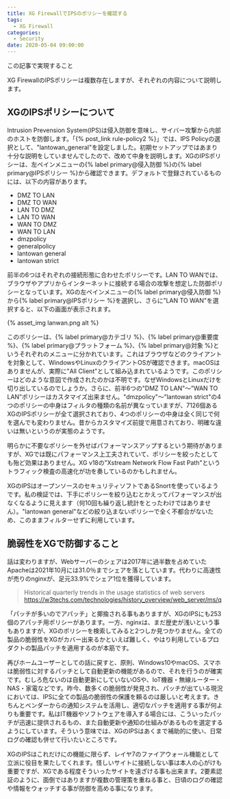 ```yaml
---
title: XG FirewallでIPSのポリシーを確認する
tags:
  - XG Firewall
categories:
  - Security
date: 2020-05-04 09:00:00
---
```

<p class="onepoint">この記事で実現すること</p>
XG FirewallのIPSポリシーは複数存在しますが、それぞれの内容について説明します。

<!-- more -->

## XGのIPSポリシーについて

Intrusion Prevension System(IPS)は侵入防御を意味し、サイバー攻撃から内部のホストを防御します。「{% post_link rule-policy2 %}」では、IPS Policyの選択として、"lantowan_general"を設定しました。初期セットアップではあまり十分な説明をしていませんでしたので、改めて中身を説明します。XGのIPSポリシーは、左ペインメニューの{% label primary@侵入防御 %}の{% label primary@IPSポリシー %}から確認できます。デフォルトで登録されているものには、以下の内容があります。

- DMZ TO LAN
- DMZ TO WAN
- LAN TO DMZ
- LAN TO WAN
- WAN TO DMZ
- WAN TO LAN
- dmzpolicy
- generalpolicy
- lantowan general
- lantowan strict

前半の6つはそれぞれの接続形態に合わせたポリシーです。LAN TO WANでは、ブラウザやアプリからインターネットに接続する場合の攻撃を想定した防御ポリシーとなっています。XGの左ペインメニューの{% label primary@侵入防御 %}から{% label primary@IPSポリシー %}を選択し、さらに"LAN TO WAN"を選択すると、以下の画面が表示されます。

{% asset_img lanwan.png alt %}

このポリシーは、{% label primary@カテゴリ %}、{% label primary@重要度 %}、{% label primary@プラットフォーム %}、{% label primary@対象 %}というそれぞれのメニューに分かれています。これはブラウザなどのクライアントを対象として、WindowsやLinuxのクライアントOSが確認できます。macOSはありませんが、実際に"All Client"として組み込まれているようです。このポリシーはどのような意図で作成されたのかは不明です。なぜWindowsとLinuxだけを切り出しているのでしょうか。さらに、前半6つの"DMZ TO LAN"〜”WAN TO LAN”ポリシーはカスタマイズ出来ません。"dmzpolicy"〜"lantowan strict"の4つのポリシーの中身はフィルタの種類の名前が異なっていますが、7126個あるXGのIPSポリシーが全て選択されており、4つのポリシーの中身は全く同じで何を選んでも変わりません。昔からカスタマイズ前提で用意されており、明確な違いは無いというのが実態のようです。

明らかに不要なポリシーを外せばパフォーマンスアップするという期待がありますが、XGでは既にパフォーマンス上工夫されていて、ポリシーを絞ったとしても殆ど効果はありません。XG v18の"Xstream Network Flow Fast Path"というトラフィック検査の高速化が功を奏しているのかもしれません。

XGのIPSはオープンソースのセキュリティソフトであるSnortを使っているようです。私の検証では、下手にポリシーを絞り込むとかえってパフォーマンスが出なくなるように見えます（何10回も繰り返し統計をとったわけではありません）。"lantowan general"などの絞り込まないポリシーで全く不都合がないため、このままフィルターせずに利用しています。

## 脆弱性をXGで防御すること

話は変わりますが、Webサーバーのシェアは2017年に過半数を占めていたApacheは2021年10月には31.0％までシェアを落としています。代わりに高速性が売りのnginxが、足元33.9%でシェア1位を獲得しています。

> Historical quarterly trends in the usage statistics of web servers
 <https://w3techs.com/technologies/history_overview/web_server/ms/q>

「パッチが多いのでアパッチ」と揶揄される事もありますが、XGのIPSにも253個のアパッチ用ポリシーがあります。一方、nginxは、まだ歴史が浅いという事もありますが、XGのポリシーを検索してみると2つしか見つかりません。全ての製品の脆弱性をXGがカバー出来るかといえば難しく、やはり利用しているプロダクトの製品パッチを適用するのが本筋です。

再びホームユーザーとしての話に戻すと、原則、Windows10やmacOS、スマホは脆弱性に対するパッチとして自動更新の機能があるので、それを行うのが確実です。むしろ危ないのは自動更新にしていないOSや、IoT機器・無線ルーター・NAS・家電などです。昨今、数多くの脆弱性が発見され、パッチが出ている現況においては、IPSに全ての製品の脆弱性の保護を頼るのは厳しいと考えます。きちんとベンダーからの通知システムを活用し、適切なパッチを適用する事が何よりも重要です。私はIT機器やソフトウェアを導入する場合には、こういったパッチが迅速に提供されるもの、また自動更新や通知の仕組みがあるものを選定するようにしています。そういう意味では、XGのIPSはあくまで補助的に使い、日常ログの確認も併せて行いたいところです。

XGのIPSはこれだけにの機能に限らず、レイヤ7のファイアウォール機能として立派に役目を果たしてくれます。怪しいサイトに接続しない事は本人の心がけも重要ですが、XGである程度そういったサイトを遠ざける事も出来ます。2要素認証のように、面倒ではありますが複数の管理策を重ねる事と、日頃のログの確認や情報をウォッチする事が防御を高める事になります。
